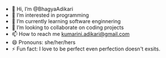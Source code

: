 - 👋 Hi, I’m @BhagyaAdikari
- 👀 I’m interested in programming
- 🌱 I’m currently learning software enginnering
- 💞️ I’m looking to collaborate on coding projects
- 📫 How to reach me kumarini.adikari@gmail.com
- 😄 Pronouns: she/her/hers
- ⚡ Fun fact: I love to be perfect even perfection doesn't exsits.

<!---
BhagyaAdikari/BhagyaAdikari is a ✨ special ✨ repository because its `README.md` (this file) appears on your GitHub profile.
You can click the Preview link to take a look at your changes.
--->
